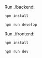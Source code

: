 Run ./backend:

```sh
npm install
```

```sh
npm run develop
```

Run ./frontend:

```sh
npm install
```

```sh
npm run dev
```
